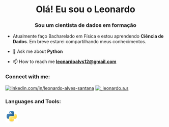 <h1 align="center">Olá! Eu sou o Leonardo</h1>
<h3 align="center">Sou um cientista de dados em formação</h3>

- Atualmente faço Bacharelado em Física e estou aprendendo **Ciência de Dados**. Em breve estarei compartilhando meus conhecimentos.  

- 💬 Ask me about **Python**

- 📫 How to reach me **leonardoalvs12@gmail.com**

<h3 align="left">Connect with me:</h3>
<p align="left">
<a href="https://linkedin.com/in/linkedin.com/in/leonardo-alves-santana" target="blank"><img align="center" src="https://raw.githubusercontent.com/rahuldkjain/github-profile-readme-generator/master/src/images/icons/Social/linked-in-alt.svg" alt="linkedin.com/in/leonardo-alves-santana" height="30" width="40" /></a>
<a href="https://instagram.com/_leonardo.a.s" target="blank"><img align="center" src="https://raw.githubusercontent.com/rahuldkjain/github-profile-readme-generator/master/src/images/icons/Social/instagram.svg" alt="_leonardo.a.s" height="30" width="40" /></a>
</p>

<h3 align="left">Languages and Tools:</h3>
<p align="left"> <a href="https://www.python.org" target="_blank" rel="noreferrer"> <img src="https://raw.githubusercontent.com/devicons/devicon/master/icons/python/python-original.svg" alt="python" width="40" height="40"/> </a> </p>

<!-- <p><img align="center" src="https://github-readme-stats.vercel.app/api/top-langs?username=leoalvessantana&show_icons=true&locale=en&layout=compact" alt="leoalvessantana" /></p> --!>

